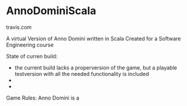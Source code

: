 # AnnoDominiScala

travis.com


A virtual Version of Anno Domini written in Scala
Created for a Software Engineering course

State of curren build:
- the current build lacks a properversion of the game, but a playable testversion with all the needed functionality is included
- 
- 

Game Rules:
Anno Domini is a 


